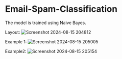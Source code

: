 # Email-Spam-Classification
The model is trained using Naive Bayes.

Layout:
![Screenshot 2024-08-15 204812](https://github.com/user-attachments/assets/651d5e1b-b0fe-4773-ad3b-a87ff40f1084)

Example 1:
![Screenshot 2024-08-15 205005](https://github.com/user-attachments/assets/424e02bf-2226-41e7-99c9-58e51a873c10)

Example2:
![Screenshot 2024-08-15 205154](https://github.com/user-attachments/assets/9dd284ec-01c5-4358-abae-762416544ea5)


